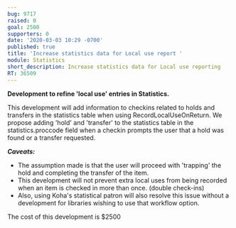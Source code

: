 ```yaml
---
bug: 9717
raised: 0
goal: 2500
supporters: 0
date: '2020-03-03 10:29 -0700'
published: true
title: 'Increase statistics data for Local use report '
module: Statistics
short_description: Increase statistics data for Local use reporting
RT: 36509
---
```

**Development to refine 'local use' entries in Statistics.**

This development will add information to checkins related to holds and transfers in the statistics table when using RecordLocalUseOnReturn.  We propose adding 'hold' and 'transfer' to the statistics table in the statistics.proccode field when a checkin prompts the user that a hold was found or a transfer requested.  

_**Caveats:**_
- The assumption made is that the user will proceed with 'trapping' the hold and completing the transfer of the item.
- This development will not prevent extra local uses from being recorded when an item is checked in more than once.  (double check-ins) 
- Also, using Koha's statistical patron will also resolve this issue without a development for libraries wishing to use that workflow option.


The cost of this development is $2500
